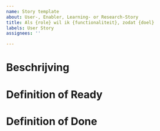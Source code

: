 ```yaml
---
name: Story template
about: User-, Enabler, Learning- or Research-Story
title: Als {role} wil ik {functionaliteit}, zodat {doel}
labels: User Story
assignees: ''

---
```


# Beschrijving

# Definition of Ready

# Definition of Done
